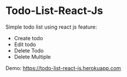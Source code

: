 # Todo-List-React-Js
Simple todo list using react js
feature:
- Create todo
- Edit todo
- Delete Todo
- Delete Multiple

Demo:
https://todo-list-react-js.herokuapp.com
